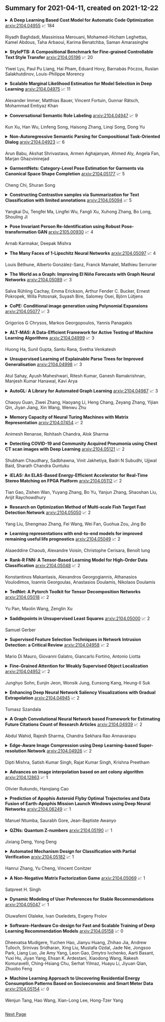 ## Summary for 2021-04-11, created on 2021-12-22


<details><summary><b>A Deep Learning Based Cost Model for Automatic Code Optimization</b>
<a href="https://arxiv.org/abs/2104.04955">arxiv:2104.04955</a>
&#x1F4C8; 184 <br>
<p>Riyadh Baghdadi, Massinissa Merouani, Mohamed-Hicham Leghettas, Kamel Abdous, Taha Arbaoui, Karima Benatchba, Saman Amarasinghe</p></summary>
<p>

**Abstract:** Enabling compilers to automatically optimize code has been a longstanding goal for the compiler community. Efficiently solving this problem requires using precise cost models. These models predict whether applying a sequence of code transformations reduces the execution time of the program. Building an analytical cost model to do so is hard in modern x86 architectures due to the complexity of the microarchitecture. In this paper, we present a novel deep learning based cost model for automatic code optimization. This model was integrated in a search method and implemented in the Tiramisu compiler to select the best code transformations. The input of the proposed model is a set of simple features representing the unoptimized code and a sequence of code transformations. The model predicts the speedup expected when the code transformations are applied. Unlike previous models, the proposed one works on full programs and does not rely on any heavy feature engineering. The proposed model has only 16% of mean absolute percentage error in predicting speedups on full programs. The proposed model enables Tiramisu to automatically find code transformations that match or are better than state-of-the-art compilers without requiring the same level of heavy feature engineering required by those compilers.

</p>
</details>

<details><summary><b>StylePTB: A Compositional Benchmark for Fine-grained Controllable Text Style Transfer</b>
<a href="https://arxiv.org/abs/2104.05196">arxiv:2104.05196</a>
&#x1F4C8; 20 <br>
<p>Yiwei Lyu, Paul Pu Liang, Hai Pham, Eduard Hovy, Barnabás Póczos, Ruslan Salakhutdinov, Louis-Philippe Morency</p></summary>
<p>

**Abstract:** Text style transfer aims to controllably generate text with targeted stylistic changes while maintaining core meaning from the source sentence constant. Many of the existing style transfer benchmarks primarily focus on individual high-level semantic changes (e.g. positive to negative), which enable controllability at a high level but do not offer fine-grained control involving sentence structure, emphasis, and content of the sentence. In this paper, we introduce a large-scale benchmark, StylePTB, with (1) paired sentences undergoing 21 fine-grained stylistic changes spanning atomic lexical, syntactic, semantic, and thematic transfers of text, as well as (2) compositions of multiple transfers which allow modeling of fine-grained stylistic changes as building blocks for more complex, high-level transfers. By benchmarking existing methods on StylePTB, we find that they struggle to model fine-grained changes and have an even more difficult time composing multiple styles. As a result, StylePTB brings novel challenges that we hope will encourage future research in controllable text style transfer, compositional models, and learning disentangled representations. Solving these challenges would present important steps towards controllable text generation.

</p>
</details>

<details><summary><b>Scalable Marginal Likelihood Estimation for Model Selection in Deep Learning</b>
<a href="https://arxiv.org/abs/2104.04975">arxiv:2104.04975</a>
&#x1F4C8; 11 <br>
<p>Alexander Immer, Matthias Bauer, Vincent Fortuin, Gunnar Rätsch, Mohammad Emtiyaz Khan</p></summary>
<p>

**Abstract:** Marginal-likelihood based model-selection, even though promising, is rarely used in deep learning due to estimation difficulties. Instead, most approaches rely on validation data, which may not be readily available. In this work, we present a scalable marginal-likelihood estimation method to select both hyperparameters and network architectures, based on the training data alone. Some hyperparameters can be estimated online during training, simplifying the procedure. Our marginal-likelihood estimate is based on Laplace's method and Gauss-Newton approximations to the Hessian, and it outperforms cross-validation and manual-tuning on standard regression and image classification datasets, especially in terms of calibration and out-of-distribution detection. Our work shows that marginal likelihoods can improve generalization and be useful when validation data is unavailable (e.g., in nonstationary settings).

</p>
</details>

<details><summary><b>Conversational Semantic Role Labeling</b>
<a href="https://arxiv.org/abs/2104.04947">arxiv:2104.04947</a>
&#x1F4C8; 9 <br>
<p>Kun Xu, Han Wu, Linfeng Song, Haisong Zhang, Linqi Song, Dong Yu</p></summary>
<p>

**Abstract:** Semantic role labeling (SRL) aims to extract the arguments for each predicate in an input sentence. Traditional SRL can fail to analyze dialogues because it only works on every single sentence, while ellipsis and anaphora frequently occur in dialogues. To address this problem, we propose the conversational SRL task, where an argument can be the dialogue participants, a phrase in the dialogue history or the current sentence. As the existing SRL datasets are in the sentence level, we manually annotate semantic roles for 3,000 chit-chat dialogues (27,198 sentences) to boost the research in this direction. Experiments show that while traditional SRL systems (even with the help of coreference resolution or rewriting) perform poorly for analyzing dialogues, modeling dialogue histories and participants greatly helps the performance, indicating that adapting SRL to conversations is very promising for universal dialogue understanding. Our initial study by applying CSRL to two mainstream conversational tasks, dialogue response generation and dialogue context rewriting, also confirms the usefulness of CSRL.

</p>
</details>

<details><summary><b>Non-Autoregressive Semantic Parsing for Compositional Task-Oriented Dialog</b>
<a href="https://arxiv.org/abs/2104.04923">arxiv:2104.04923</a>
&#x1F4C8; 6 <br>
<p>Arun Babu, Akshat Shrivastava, Armen Aghajanyan, Ahmed Aly, Angela Fan, Marjan Ghazvininejad</p></summary>
<p>

**Abstract:** Semantic parsing using sequence-to-sequence models allows parsing of deeper representations compared to traditional word tagging based models. In spite of these advantages, widespread adoption of these models for real-time conversational use cases has been stymied by higher compute requirements and thus higher latency. In this work, we propose a non-autoregressive approach to predict semantic parse trees with an efficient seq2seq model architecture. By combining non-autoregressive prediction with convolutional neural networks, we achieve significant latency gains and parameter size reduction compared to traditional RNN models. Our novel architecture achieves up to an 81% reduction in latency on TOP dataset and retains competitive performance to non-pretrained models on three different semantic parsing datasets. Our code is available at https://github.com/facebookresearch/pytext

</p>
</details>

<details><summary><b>GarmentNets: Category-Level Pose Estimation for Garments via Canonical Space Shape Completion</b>
<a href="https://arxiv.org/abs/2104.05177">arxiv:2104.05177</a>
&#x1F4C8; 5 <br>
<p>Cheng Chi, Shuran Song</p></summary>
<p>

**Abstract:** This paper tackles the task of category-level pose estimation for garments. With a near infinite degree of freedom, a garment's full configuration (i.e., poses) is often described by the per-vertex 3D locations of its entire 3D surface. However, garments are also commonly subject to extreme cases of self-occlusion, especially when folded or crumpled, making it challenging to perceive their full 3D surface. To address these challenges, we propose GarmentNets, where the key idea is to formulate the deformable object pose estimation problem as a shape completion task in the canonical space. This canonical space is defined across garments instances within a category, therefore, specifies the shared category-level pose. By mapping the observed partial surface to the canonical space and completing it in this space, the output representation describes the garment's full configuration using a complete 3D mesh with the per-vertex canonical coordinate label. To properly handle the thin 3D structure presented on garments, we proposed a novel 3D shape representation using the generalized winding number field. Experiments demonstrate that GarmentNets is able to generalize to unseen garment instances and achieve significantly better performance compared to alternative approaches.

</p>
</details>

<details><summary><b>Constructing Contrastive samples via Summarization for Text Classification with limited annotations</b>
<a href="https://arxiv.org/abs/2104.05094">arxiv:2104.05094</a>
&#x1F4C8; 5 <br>
<p>Yangkai Du, Tengfei Ma, Lingfei Wu, Fangli Xu, Xuhong Zhang, Bo Long, Shouling Ji</p></summary>
<p>

**Abstract:** Contrastive Learning has emerged as a powerful representation learning method and facilitates various downstream tasks especially when supervised data is limited. How to construct efficient contrastive samples through data augmentation is key to its success. Unlike vision tasks, the data augmentation method for contrastive learning has not been investigated sufficiently in language tasks. In this paper, we propose a novel approach to construct contrastive samples for language tasks using text summarization. We use these samples for supervised contrastive learning to gain better text representations which greatly benefit text classification tasks with limited annotations. To further improve the method, we mix up samples from different classes and add an extra regularization, named Mixsum, in addition to the cross-entropy-loss. Experiments on real-world text classification datasets (Amazon-5, Yelp-5, AG News, and IMDb) demonstrate the effectiveness of the proposed contrastive learning framework with summarization-based data augmentation and Mixsum regularization.

</p>
</details>

<details><summary><b>Pose Invariant Person Re-Identification using Robust Pose-transformation GAN</b>
<a href="https://arxiv.org/abs/2105.00930">arxiv:2105.00930</a>
&#x1F4C8; 4 <br>
<p>Arnab Karmakar, Deepak Mishra</p></summary>
<p>

**Abstract:** The objective of person re-identification (re-ID) is to retrieve a person's images from an image gallery, given a single instance of the person of interest. Despite several advancements, learning discriminative identity-sensitive and viewpoint invariant features for robust Person Re-identification is a major challenge owing to the large pose variation of humans. This paper proposes a re-ID pipeline that utilizes the image generation capability of Generative Adversarial Networks combined with pose clustering and feature fusion to achieve pose invariant feature learning. The objective is to model a given person under different viewpoints and large pose changes and extract the most discriminative features from all the appearances. The pose transformational GAN (pt-GAN) module is trained to generate a person's image in any given pose. In order to identify the most significant poses for discriminative feature extraction, a Pose Clustering module is proposed. The given instance of the person is modelled in varying poses and these features are effectively combined through the Feature Fusion Network. The final re-ID model consisting of these 3 sub-blocks, alleviates the pose dependence in person re-ID. Also, The proposed model is robust to occlusion, scale, rotation and illumination, providing a framework for viewpoint invariant feature learning. The proposed method outperforms the state-of-the-art GAN based models in 4 benchmark datasets. It also surpasses the state-of-the-art models that report higher re-ID accuracy in terms of improvement over baseline.

</p>
</details>

<details><summary><b>The Many Faces of 1-Lipschitz Neural Networks</b>
<a href="https://arxiv.org/abs/2104.05097">arxiv:2104.05097</a>
&#x1F4C8; 4 <br>
<p>Louis Béthune, Alberto González-Sanz, Franck Mamalet, Mathieu Serrurier</p></summary>
<p>

**Abstract:** Lipschitz constrained models have been used to solve specifics deep learning problems such as the estimation of Wasserstein distance for GAN, or the training of neural networks robust to adversarial attacks. Regardless the novel and effective algorithms to build such 1-Lipschitz networks, their usage remains marginal, and they are commonly considered as less expressive and less able to fit properly the data than their unconstrained counterpart.
  The goal of the paper is to demonstrate that, despite being empirically harder to train, 1-Lipschitz neural networks are theoretically better grounded than unconstrained ones when it comes to classification. To achieve that we recall some results about 1-Lipschitz function in the scope of deep learning and we extend and illustrate them to derive general properties for classification.
  First, we show that 1-Lipschitz neural network can fit arbitrarily difficult frontier making them as expressive as classical ones. When minimizing the log loss, we prove that the optimization problem under Lipschitz constraint is well posed and have a minimum, whereas regular neural networks can diverge even on remarkably simple situations. Then, we study the link between classification with 1-Lipschitz network and optimal transport thanks to regularized versions of Kantorovich-Rubinstein duality theory. Last, we derive preliminary bounds on their VC dimension.

</p>
</details>

<details><summary><b>The World as a Graph: Improving El Niño Forecasts with Graph Neural Networks</b>
<a href="https://arxiv.org/abs/2104.05089">arxiv:2104.05089</a>
&#x1F4C8; 3 <br>
<p>Salva Rühling Cachay, Emma Erickson, Arthur Fender C. Bucker, Ernest Pokropek, Willa Potosnak, Suyash Bire, Salomey Osei, Björn Lütjens</p></summary>
<p>

**Abstract:** Deep learning-based models have recently outperformed state-of-the-art seasonal forecasting models, such as for predicting El Niño-Southern Oscillation (ENSO). However, current deep learning models are based on convolutional neural networks which are difficult to interpret and can fail to model large-scale atmospheric patterns. In comparison, graph neural networks (GNNs) are capable of modeling large-scale spatial dependencies and are more interpretable due to the explicit modeling of information flow through edge connections. We propose the first application of graph neural networks to seasonal forecasting. We design a novel graph connectivity learning module that enables our GNN model to learn large-scale spatial interactions jointly with the actual ENSO forecasting task. Our model, \graphino, outperforms state-of-the-art deep learning-based models for forecasts up to six months ahead. Additionally, we show that our model is more interpretable as it learns sensible connectivity structures that correlate with the ENSO anomaly pattern.

</p>
</details>

<details><summary><b>CoPE: Conditional image generation using Polynomial Expansions</b>
<a href="https://arxiv.org/abs/2104.05077">arxiv:2104.05077</a>
&#x1F4C8; 3 <br>
<p>Grigorios G Chrysos, Markos Georgopoulos, Yannis Panagakis</p></summary>
<p>

**Abstract:** Generative modeling has evolved to a notable field of machine learning. Deep polynomial neural networks (PNNs) have demonstrated impressive results in unsupervised image generation, where the task is to map an input vector (i.e., noise) to a synthesized image. However, the success of PNNs has not been replicated in conditional generation tasks, such as super-resolution. Existing PNNs focus on single-variable polynomial expansions which do not fare well to two-variable inputs, i.e., the noise variable and the conditional variable. In this work, we introduce a general framework, called CoPE, that enables a polynomial expansion of two input variables and captures their auto- and cross-correlations. We exhibit how CoPE can be trivially augmented to accept an arbitrary number of input variables. CoPE is evaluated in five tasks (class-conditional generation, inverse problems, edges-to-image translation, image-to-image translation, attribute-guided generation) involving eight datasets. The thorough evaluation suggests that CoPE can be useful for tackling diverse conditional generation tasks. The source code of CoPE is available at \url{https://github.com/grigorisg9gr/polynomial_nets_for_conditional_generation}.

</p>
</details>

<details><summary><b>ALT-MAS: A Data-Efficient Framework for Active Testing of Machine Learning Algorithms</b>
<a href="https://arxiv.org/abs/2104.04999">arxiv:2104.04999</a>
&#x1F4C8; 3 <br>
<p>Huong Ha, Sunil Gupta, Santu Rana, Svetha Venkatesh</p></summary>
<p>

**Abstract:** Machine learning models are being used extensively in many important areas, but there is no guarantee a model will always perform well or as its developers intended. Understanding the correctness of a model is crucial to prevent potential failures that may have significant detrimental impact in critical application areas. In this paper, we propose a novel framework to efficiently test a machine learning model using only a small amount of labeled test data. The idea is to estimate the metrics of interest for a model-under-test using Bayesian neural network (BNN). We develop a novel data augmentation method helping to train the BNN to achieve high accuracy. We also devise a theoretic information based sampling strategy to sample data points so as to achieve accurate estimations for the metrics of interest. Finally, we conduct an extensive set of experiments to test various machine learning models for different types of metrics. Our experiments show that the metrics estimations by our method are significantly better than existing baselines.

</p>
</details>

<details><summary><b>Unsupervised Learning of Explainable Parse Trees for Improved Generalisation</b>
<a href="https://arxiv.org/abs/2104.04998">arxiv:2104.04998</a>
&#x1F4C8; 3 <br>
<p>Atul Sahay, Ayush Maheshwari, Ritesh Kumar, Ganesh Ramakrishnan, Manjesh Kumar Hanawal, Kavi Arya</p></summary>
<p>

**Abstract:** Recursive neural networks (RvNN) have been shown useful for learning sentence representations and helped achieve competitive performance on several natural language inference tasks. However, recent RvNN-based models fail to learn simple grammar and meaningful semantics in their intermediate tree representation. In this work, we propose an attention mechanism over Tree-LSTMs to learn more meaningful and explainable parse tree structures. We also demonstrate the superior performance of our proposed model on natural language inference, semantic relatedness, and sentiment analysis tasks and compare them with other state-of-the-art RvNN based methods. Further, we present a detailed qualitative and quantitative analysis of the learned parse trees and show that the discovered linguistic structures are more explainable, semantically meaningful, and grammatically correct than recent approaches. The source code of the paper is available at https://github.com/atul04/Explainable-Latent-Structures-Using-Attention.

</p>
</details>

<details><summary><b>AutoGL: A Library for Automated Graph Learning</b>
<a href="https://arxiv.org/abs/2104.04987">arxiv:2104.04987</a>
&#x1F4C8; 3 <br>
<p>Chaoyu Guan, Ziwei Zhang, Haoyang Li, Heng Chang, Zeyang Zhang, Yijian Qin, Jiyan Jiang, Xin Wang, Wenwu Zhu</p></summary>
<p>

**Abstract:** Recent years have witnessed an upsurge of research interests and applications of machine learning on graphs. Automated machine learning (AutoML) on graphs is on the horizon to automatically design the optimal machine learning algorithm for a given graph task. However, none of the existing libraries can fully support AutoML on graphs. To fill this gap, we present Automated Graph Learning (AutoGL), the first library for automated machine learning on graphs. AutoGL is open-source, easy to use, and flexible to be extended. Specifically, we propose an automated machine learning pipeline for graph data containing four modules: auto feature engineering, model training, hyper-parameter optimization, and auto ensemble. For each module, we provide numerous state-of-the-art methods and flexible base classes and APIs, which allow easy customization. We further provide experimental results to showcase the usage of our AutoGL library.

</p>
</details>

<details><summary><b>Memory Capacity of Neural Turing Machines with Matrix Representation</b>
<a href="https://arxiv.org/abs/2104.07454">arxiv:2104.07454</a>
&#x1F4C8; 2 <br>
<p>Animesh Renanse, Rohitash Chandra, Alok Sharma</p></summary>
<p>

**Abstract:** It is well known that recurrent neural networks (RNNs) faced limitations in learning long-term dependencies that have been addressed by memory structures in long short-term memory (LSTM) networks. Matrix neural networks feature matrix representation which inherently preserves the spatial structure of data and has the potential to provide better memory structures when compared to canonical neural networks that use vector representation. Neural Turing machines (NTMs) are novel RNNs that implement notion of programmable computers with neural network controllers to feature algorithms that have copying, sorting, and associative recall tasks. In this paper, we study the augmentation of memory capacity with a matrix representation of RNNs and NTMs (MatNTMs). We investigate if matrix representation has a better memory capacity than the vector representations in conventional neural networks. We use a probabilistic model of the memory capacity using Fisher information and investigate how the memory capacity for matrix representation networks are limited under various constraints, and in general, without any constraints. In the case of memory capacity without any constraints, we found that the upper bound on memory capacity to be $N^2$ for an $N\times N$ state matrix. The results from our experiments using synthetic algorithmic tasks show that MatNTMs have a better learning capacity when compared to its counterparts.

</p>
</details>

<details><summary><b>Detecting COVID-19 and Community Acquired Pneumonia using Chest CT scan images with Deep Learning</b>
<a href="https://arxiv.org/abs/2104.05121">arxiv:2104.05121</a>
&#x1F4C8; 2 <br>
<p>Shubham Chaudhary,  Sadbhawna, Vinit Jakhetiya, Badri N Subudhi, Ujjwal Baid, Sharath Chandra Guntuku</p></summary>
<p>

**Abstract:** We propose a two-stage Convolutional Neural Network (CNN) based classification framework for detecting COVID-19 and Community-Acquired Pneumonia (CAP) using the chest Computed Tomography (CT) scan images. In the first stage, an infection - COVID-19 or CAP, is detected using a pre-trained DenseNet architecture. Then, in the second stage, a fine-grained three-way classification is done using EfficientNet architecture. The proposed COVID+CAP-CNN framework achieved a slice-level classification accuracy of over 94% at identifying COVID-19 and CAP. Further, the proposed framework has the potential to be an initial screening tool for differential diagnosis of COVID-19 and CAP, achieving a validation accuracy of over 89.3% at the finer three-way COVID-19, CAP, and healthy classification. Within the IEEE ICASSP 2021 Signal Processing Grand Challenge (SPGC) on COVID-19 Diagnosis, our proposed two-stage classification framework achieved an overall accuracy of 90% and sensitivity of .857, .9, and .942 at distinguishing COVID-19, CAP, and normal individuals respectively, to rank first in the evaluation. Code and model weights are available at https://github.com/shubhamchaudhary2015/ct_covid19_cap_cnn

</p>
</details>

<details><summary><b>iELAS: An ELAS-Based Energy-Efficient Accelerator for Real-Time Stereo Matching on FPGA Platform</b>
<a href="https://arxiv.org/abs/2104.05112">arxiv:2104.05112</a>
&#x1F4C8; 2 <br>
<p>Tian Gao, Zishen Wan, Yuyang Zhang, Bo Yu, Yanjun Zhang, Shaoshan Liu, Arijit Raychowdhury</p></summary>
<p>

**Abstract:** Stereo matching is a critical task for robot navigation and autonomous vehicles, providing the depth estimation of surroundings. Among all stereo matching algorithms, Efficient Large-scale Stereo (ELAS) offers one of the best tradeoffs between efficiency and accuracy. However, due to the inherent iterative process and unpredictable memory access pattern, ELAS can only run at 1.5-3 fps on high-end CPUs and difficult to achieve real-time performance on low-power platforms. In this paper, we propose an energy-efficient architecture for real-time ELAS-based stereo matching on FPGA platform. Moreover, the original computational-intensive and irregular triangulation module is reformed in a regular manner with points interpolation, which is much more hardware-friendly. Optimizations, including memory management, parallelism, and pipelining, are further utilized to reduce memory footprint and improve throughput. Compared with Intel i7 CPU and the state-of-the-art CPU+FPGA implementation, our FPGA realization achieves up to 38.4x and 3.32x frame rate improvement, and up to 27.1x and 1.13x energy efficiency improvement, respectively.

</p>
</details>

<details><summary><b>Research on Optimization Method of Multi-scale Fish Target Fast Detection Network</b>
<a href="https://arxiv.org/abs/2104.05050">arxiv:2104.05050</a>
&#x1F4C8; 2 <br>
<p>Yang Liu, Shengmao Zhang, Fei Wang, Wei Fan, Guohua Zou, Jing Bo</p></summary>
<p>

**Abstract:** The fish target detection algorithm lacks a good quality data set, and the algorithm achieves real-time detection with lower power consumption on embedded devices, and it is difficult to balance the calculation speed and identification ability. To this end, this paper collected and annotated a data set named "Aquarium Fish" of 84 fishes containing 10042 images, and based on this data set, proposed a multi-scale input fast fish target detection network (BTP-yoloV3) and its optimization method. The experiment uses Depthwise convolution to redesign the backbone of the yoloV4 network, which reduces the amount of calculation by 94.1%, and the test accuracy is 92.34%. Then, the training model is enhanced with MixUp, CutMix, and mosaic to increase the test accuracy by 1.27%; Finally, use the mish, swish, and ELU activation functions to increase the test accuracy by 0.76%. As a result, the accuracy of testing the network with 2000 fish images reached 94.37%, and the computational complexity of the network BFLOPS was only 5.47. Comparing the YoloV3~4, MobileNetV2-yoloV3, and YoloV3-tiny networks of migration learning on this data set. The results show that BTP-Yolov3 has smaller model parameters, faster calculation speed, and lower energy consumption during operation while ensuring the calculation accuracy. It provides a certain reference value for the practical application of neural network.

</p>
</details>

<details><summary><b>Learning representations with end-to-end models for improved remaining useful life prognostics</b>
<a href="https://arxiv.org/abs/2104.05049">arxiv:2104.05049</a>
&#x1F4C8; 2 <br>
<p>Alaaeddine Chaoub, Alexandre Voisin, Christophe Cerisara, Benoît Iung</p></summary>
<p>

**Abstract:** The remaining Useful Life (RUL) of equipment is defined as the duration between the current time and its failure. An accurate and reliable prognostic of the remaining useful life provides decision-makers with valuable information to adopt an appropriate maintenance strategy to maximize equipment utilization and avoid costly breakdowns. In this work, we propose an end-to-end deep learning model based on multi-layer perceptron and long short-term memory layers (LSTM) to predict the RUL. After normalization of all data, inputs are fed directly to an MLP layers for feature learning, then to an LSTM layer to capture temporal dependencies, and finally to other MLP layers for RUL prognostic. The proposed architecture is tested on the NASA commercial modular aero-propulsion system simulation (C-MAPSS) dataset. Despite its simplicity with respect to other recently proposed models, the model developed outperforms them with a significant decrease in the competition score and in the root mean square error score between the predicted and the gold value of the RUL. In this paper, we will discuss how the proposed end-to-end model is able to achieve such good results and compare it to other deep learning and state-of-the-art methods.

</p>
</details>

<details><summary><b>Rank-R FNN: A Tensor-Based Learning Model for High-Order Data Classification</b>
<a href="https://arxiv.org/abs/2104.05048">arxiv:2104.05048</a>
&#x1F4C8; 2 <br>
<p>Konstantinos Makantasis, Alexandros Georgogiannis, Athanasios Voulodimos, Ioannis Georgoulas, Anastasios Doulamis, Nikolaos Doulamis</p></summary>
<p>

**Abstract:** An increasing number of emerging applications in data science and engineering are based on multidimensional and structurally rich data. The irregularities, however, of high-dimensional data often compromise the effectiveness of standard machine learning algorithms. We hereby propose the Rank-R Feedforward Neural Network (FNN), a tensor-based nonlinear learning model that imposes Canonical/Polyadic decomposition on its parameters, thereby offering two core advantages compared to typical machine learning methods. First, it handles inputs as multilinear arrays, bypassing the need for vectorization, and can thus fully exploit the structural information along every data dimension. Moreover, the number of the model's trainable parameters is substantially reduced, making it very efficient for small sample setting problems. We establish the universal approximation and learnability properties of Rank-R FNN, and we validate its performance on real-world hyperspectral datasets. Experimental evaluations show that Rank-R FNN is a computationally inexpensive alternative of ordinary FNN that achieves state-of-the-art performance on higher-order tensor data.

</p>
</details>

<details><summary><b>TedNet: A Pytorch Toolkit for Tensor Decomposition Networks</b>
<a href="https://arxiv.org/abs/2104.05018">arxiv:2104.05018</a>
&#x1F4C8; 2 <br>
<p>Yu Pan, Maolin Wang, Zenglin Xu</p></summary>
<p>

**Abstract:** Tensor Decomposition Networks (TDNs) prevail for their inherent compact architectures. To give more researchers a flexible way to exploit TDNs, we present a Pytorch toolkit named TedNet. TedNet implements 5 kinds of tensor decomposition(i.e., CANDECOMP/PARAFAC (CP), Block-Term Tucker (BTT), Tucker-2, Tensor Train (TT) and Tensor Ring (TR) on traditional deep neural layers, the convolutional layer and the fully-connected layer. By utilizing the basic layers, it is simple to construct a variety of TDNs. TedNet is available at https://github.com/tnbar/tednet.

</p>
</details>

<details><summary><b>Saddlepoints in Unsupervised Least Squares</b>
<a href="https://arxiv.org/abs/2104.05000">arxiv:2104.05000</a>
&#x1F4C8; 2 <br>
<p>Samuel Gerber</p></summary>
<p>

**Abstract:** This paper sheds light on the risk landscape of unsupervised least squares in the context of deep auto-encoding neural nets. We formally establish an equivalence between unsupervised least squares and principal manifolds. This link provides insight into the risk landscape of auto--encoding under the mean squared error, in particular all non-trivial critical points are saddlepoints. Finding saddlepoints is in itself difficult, overcomplete auto-encoding poses the additional challenge that the saddlepoints are degenerate. Within this context we discuss regularization of auto-encoders, in particular bottleneck, denoising and contraction auto-encoding and propose a new optimization strategy that can be framed as particular form of contractive regularization.

</p>
</details>

<details><summary><b>Supervised Feature Selection Techniques in Network Intrusion Detection: a Critical Review</b>
<a href="https://arxiv.org/abs/2104.04958">arxiv:2104.04958</a>
&#x1F4C8; 2 <br>
<p>Mario Di Mauro, Giovanni Galatro, Giancarlo Fortino, Antonio Liotta</p></summary>
<p>

**Abstract:** Machine Learning (ML) techniques are becoming an invaluable support for network intrusion detection, especially in revealing anomalous flows, which often hide cyber-threats. Typically, ML algorithms are exploited to classify/recognize data traffic on the basis of statistical features such as inter-arrival times, packets length distribution, mean number of flows, etc. Dealing with the vast diversity and number of features that typically characterize data traffic is a hard problem. This results in the following issues: i) the presence of so many features leads to lengthy training processes (particularly when features are highly correlated), while prediction accuracy does not proportionally improve; ii) some of the features may introduce bias during the classification process, particularly those that have scarce relation with the data traffic to be classified. To this end, by reducing the feature space and retaining only the most significant features, Feature Selection (FS) becomes a crucial pre-processing step in network management and, specifically, for the purposes of network intrusion detection. In this review paper, we complement other surveys in multiple ways: i) evaluating more recent datasets (updated w.r.t. obsolete KDD 99) by means of a designed-from-scratch Python-based procedure; ii) providing a synopsis of most credited FS approaches in the field of intrusion detection, including Multi-Objective Evolutionary techniques; iii) assessing various experimental analyses such as feature correlation, time complexity, and performance. Our comparisons offer useful guidelines to network/security managers who are considering the incorporation of ML concepts into network intrusion detection, where trade-offs between performance and resource consumption are crucial.

</p>
</details>

<details><summary><b>Fine-Grained Attention for Weakly Supervised Object Localization</b>
<a href="https://arxiv.org/abs/2104.04952">arxiv:2104.04952</a>
&#x1F4C8; 2 <br>
<p>Junghyo Sohn, Eunjin Jeon, Wonsik Jung, Eunsong Kang, Heung-Il Suk</p></summary>
<p>

**Abstract:** Although recent advances in deep learning accelerated an improvement in a weakly supervised object localization (WSOL) task, there are still challenges to identify the entire body of an object, rather than only discriminative parts. In this paper, we propose a novel residual fine-grained attention (RFGA) module that autonomously excites the less activated regions of an object by utilizing information distributed over channels and locations within feature maps in combination with a residual operation. To be specific, we devise a series of mechanisms of triple-view attention representation, attention expansion, and feature calibration. Unlike other attention-based WSOL methods that learn a coarse attention map, having the same values across elements in feature maps, our proposed RFGA learns fine-grained values in an attention map by assigning different attention values for each of the elements. We validated the superiority of our proposed RFGA module by comparing it with the recent methods in the literature over three datasets. Further, we analyzed the effect of each mechanism in our RFGA and visualized attention maps to get insights.

</p>
</details>

<details><summary><b>Enhancing Deep Neural Network Saliency Visualizations with Gradual Extrapolation</b>
<a href="https://arxiv.org/abs/2104.04945">arxiv:2104.04945</a>
&#x1F4C8; 2 <br>
<p>Tomasz Szandala</p></summary>
<p>

**Abstract:** In this paper, an enhancement technique for the class activation mapping methods such as gradient-weighted class activation maps or excitation backpropagation is proposed to present the visual explanations of decisions from convolutional neural network-based models. The proposed idea, called Gradual Extrapolation, can supplement any method that generates a heatmap picture by sharpening the output. Instead of producing a coarse localization map that highlights the important predictive regions in the image, the proposed method outputs the specific shape that most contributes to the model output. Thus, the proposed method improves the accuracy of saliency maps. The effect has been achieved by the gradual propagation of the crude map obtained in the deep layer through all preceding layers with respect to their activations. In validation tests conducted on a selected set of images, the faithfulness, interpretability, and applicability of the method are evaluated. The proposed technique significantly improves the localization detection of the neural networks attention at low additional computational costs. Furthermore, the proposed method is applicable to a variety deep neural network models. The code for the method can be found at https://github.com/szandala/gradual-extrapolation

</p>
</details>

<details><summary><b>A Graph Convolutional Neural Network based Framework for Estimating Future Citations Count of Research Articles</b>
<a href="https://arxiv.org/abs/2104.04939">arxiv:2104.04939</a>
&#x1F4C8; 2 <br>
<p>Abdul Wahid, Rajesh Sharma, Chandra Sekhara Rao Annavarapu</p></summary>
<p>

**Abstract:** Scientific publications play a vital role in the career of a researcher. However, some articles become more popular than others among the research community and subsequently drive future research directions. One of the indicative signs of popular articles is the number of citations an article receives. The citation count, which is also the basis with various other metrics, such as the journal impact factor score, the $h$-index, is an essential measure for assessing a scientific paper's quality. In this work, we proposed a Graph Convolutional Network (GCN) based framework for estimating future research publication citations for both the short-term (1-year) and long-term (for 5-years and 10-years) duration. We have tested our proposed approach over the AMiner dataset, specifically on research articles from the computer science domain, consisting of more than 0.8 million articles.

</p>
</details>

<details><summary><b>Edge-Aware Image Compression using Deep Learning-based Super-resolution Network</b>
<a href="https://arxiv.org/abs/2104.04926">arxiv:2104.04926</a>
&#x1F4C8; 2 <br>
<p>Dipti Mishra, Satish Kumar Singh, Rajat Kumar Singh, Krishna Preetham</p></summary>
<p>

**Abstract:** We propose a learning-based compression scheme that envelopes a standard codec between pre and post-processing deep CNNs. Specifically, we demonstrate improvements over prior approaches utilizing a compression-decompression network by introducing: (a) an edge-aware loss function to prevent blurring that is commonly occurred in prior works & (b) a super-resolution convolutional neural network (CNN) for post-processing along with a corresponding pre-processing network for improved rate-distortion performance in the low rate regime. The algorithm is assessed on a variety of datasets varying from low to high resolution namely Set 5, Set 7, Classic 5, Set 14, Live 1, Kodak, General 100, CLIC 2019. When compared to JPEG, JPEG2000, BPG, and recent CNN approach, the proposed algorithm contributes significant improvement in PSNR with an approximate gain of 20.75%, 8.47%, 3.22%, 3.23% and 24.59%, 14.46%, 10.14%, 8.57% at low and high bit-rates respectively. Similarly, this improvement in MS-SSIM is approximately 71.43%, 50%, 36.36%, 23.08%, 64.70% and 64.47%, 61.29%, 47.06%, 51.52%, 16.28% at low and high bit-rates respectively. With CLIC 2019 dataset, PSNR is found to be superior with approximately 16.67%, 10.53%, 6.78%, and 24.62%, 17.39%, 14.08% at low and high bit-rates respectively, over JPEG2000, BPG, and recent CNN approach. Similarly, the MS-SSIM is found to be superior with approximately 72%, 45.45%, 39.13%, 18.52%, and 71.43%, 50%, 41.18%, 17.07% at low and high bit-rates respectively, compared to the same approaches. A similar type of improvement is achieved with other datasets also.

</p>
</details>

<details><summary><b>Advances on image interpolation based on ant colony algorithm</b>
<a href="https://arxiv.org/abs/2104.12863">arxiv:2104.12863</a>
&#x1F4C8; 1 <br>
<p>Olivier Rukundo, Hanqiang Cao</p></summary>
<p>

**Abstract:** This paper presents an advance on image interpolation based on ant colony algorithm (AACA) for high-resolution image scaling. The difference between the proposed algorithm and the previously proposed optimization of bilinear interpolation based on ant colony algorithm (OBACA) is that AACA uses global weighting, whereas OBACA uses a local weighting scheme. The strength of the proposed global weighting of the AACA algorithm depends on employing solely the pheromone matrix information present on any group of four adjacent pixels to decide which case deserves a maximum global weight value or not. Experimental results are further provided to show the higher performance of the proposed AACA algorithm with reference to the algorithms mentioned in this paper.

</p>
</details>

<details><summary><b>Prediction of Apophis Asteroid Flyby Optimal Trajectories and Data Fusion of Earth-Apophis Mission Launch Windows using Deep Neural Networks</b>
<a href="https://arxiv.org/abs/2104.06249">arxiv:2104.06249</a>
&#x1F4C8; 1 <br>
<p>Manuel Ntumba, Saurabh Gore, Jean-Baptiste Awanyo</p></summary>
<p>

**Abstract:** In recent years, understanding asteroids has shifted from light worlds to geological worlds by exploring modern spacecraft and advanced radar and telescopic surveys. However, flyby in 2029 will be an opportunity to conduct an internal geophysical study and test the current hypothesis on the effects of tidal forces on asteroids. The Earth-Apophis mission is driven by additional factors and scientific goals beyond the unique opportunity for natural experimentation. However, the internal geophysical structures remain largely unknown. Understanding the strength and internal integrity of asteroids is not just a matter of scientific curiosity. It is a practical imperative to advance knowledge for planetary defense against the possibility of an asteroid impact. This paper presents a conceptual robotics system required for efficiency at every stage from entry to post-landing and for asteroid monitoring. In short, asteroid surveillance missions are futuristic frontiers, with the potential for technological growth that could revolutionize space exploration. Advanced space technologies and robotic systems are needed to minimize risk and prepare these technologies for future missions. A neural network model is implemented to track and predict asteroids' orbits. Advanced algorithms are also needed to numerically predict orbital events to minimize error

</p>
</details>

<details><summary><b>QZNs: Quantum Z-numbers</b>
<a href="https://arxiv.org/abs/2104.05190">arxiv:2104.05190</a>
&#x1F4C8; 1 <br>
<p>Jixiang Deng, Yong Deng</p></summary>
<p>

**Abstract:** Because of the efficiency of modeling fuzziness and vagueness, Z-number plays an important role in real practice. However, Z-numbers, defined in the real number field, lack the ability to process the quantum information in quantum environment. It is reasonable to generalize Z-number into its quantum counterpart. In this paper, we propose quantum Z-numbers (QZNs), which are the quantum generalization of Z-numbers. In addition, seven basic quantum fuzzy operations of QZNs and their corresponding quantum circuits are presented and illustrated by numerical examples. Moreover, based on QZNs, a novel quantum multi-attributes decision making (MADM) algorithm is proposed and applied in medical diagnosis. The results show that, with the help of quantum computation, the proposed algorithm can make diagnoses correctly and efficiently.

</p>
</details>

<details><summary><b>Automated Mechanism Design for Classification with Partial Verification</b>
<a href="https://arxiv.org/abs/2104.05182">arxiv:2104.05182</a>
&#x1F4C8; 1 <br>
<p>Hanrui Zhang, Yu Cheng, Vincent Conitzer</p></summary>
<p>

**Abstract:** We study the problem of automated mechanism design with partial verification, where each type can (mis)report only a restricted set of types (rather than any other type), induced by the principal's limited verification power. We prove hardness results when the revelation principle does not necessarily hold, as well as when types have even minimally different preferences. In light of these hardness results, we focus on truthful mechanisms in the setting where all types share the same preference over outcomes, which is motivated by applications in, e.g., strategic classification. We present a number of algorithmic and structural results, including an efficient algorithm for finding optimal deterministic truthful mechanisms, which also implies a faster algorithm for finding optimal randomized truthful mechanisms via a characterization based on convexity. We then consider a more general setting, where the principal's cost is a function of the combination of outcomes assigned to each type. In particular, we focus on the case where the cost function is submodular, and give generalizations of essentially all our results in the classical setting where the cost function is additive. Our results provide a relatively complete picture for automated mechanism design with partial verification.

</p>
</details>

<details><summary><b>A Non-Negative Matrix Factorization Game</b>
<a href="https://arxiv.org/abs/2104.05069">arxiv:2104.05069</a>
&#x1F4C8; 1 <br>
<p>Satpreet H. Singh</p></summary>
<p>

**Abstract:** We present a novel game-theoretic formulation of Non-Negative Matrix Factorization (NNMF), a popular data-analysis method with many scientific and engineering applications. The game-theoretic formulation is shown to have favorable scaling and parallelization properties, while retaining reconstruction and convergence performance comparable to the traditional Multiplicative Updates algorithm.

</p>
</details>

<details><summary><b>Dynamic Modeling of User Preferences for Stable Recommendations</b>
<a href="https://arxiv.org/abs/2104.05047">arxiv:2104.05047</a>
&#x1F4C8; 1 <br>
<p>Oluwafemi Olaleke, Ivan Oseledets, Evgeny Frolov</p></summary>
<p>

**Abstract:** In domains where users tend to develop long-term preferences that do not change too frequently, the stability of recommendations is an important factor of the perceived quality of a recommender system. In such cases, unstable recommendations may lead to poor personalization experience and distrust, driving users away from a recommendation service. We propose an incremental learning scheme that mitigates such problems through the dynamic modeling approach. It incorporates a generalized matrix form of a partial differential equation integrator that yields a dynamic low-rank approximation of time-dependent matrices representing user preferences. The scheme allows extending the famous PureSVD approach to time-aware settings and significantly improves its stability without sacrificing the accuracy in standard top-$n$ recommendations tasks.

</p>
</details>

<details><summary><b>Software-Hardware Co-design for Fast and Scalable Training of Deep Learning Recommendation Models</b>
<a href="https://arxiv.org/abs/2104.05158">arxiv:2104.05158</a>
&#x1F4C8; 0 <br>
<p>Dheevatsa Mudigere, Yuchen Hao, Jianyu Huang, Zhihao Jia, Andrew Tulloch, Srinivas Sridharan, Xing Liu, Mustafa Ozdal, Jade Nie, Jongsoo Park, Liang Luo, Jie Amy Yang, Leon Gao, Dmytro Ivchenko, Aarti Basant, Yuxi Hu, Jiyan Yang, Ehsan K. Ardestani, Xiaodong Wang, Rakesh Komuravelli, Ching-Hsiang Chu, Serhat Yilmaz, Huayu Li, Jiyuan Qian, Zhuobo Feng</p></summary>
<p>

**Abstract:** Deep learning recommendation models (DLRMs) are used across many business-critical services at Facebook and are the single largest AI application in terms of infrastructure demand in its data-centers. In this paper we discuss the SW/HW co-designed solution for high-performance distributed training of large-scale DLRMs. We introduce a high-performance scalable software stack based on PyTorch and pair it with the new evolution of Zion platform, namely ZionEX. We demonstrate the capability to train very large DLRMs with up to 12 Trillion parameters and show that we can attain 40X speedup in terms of time to solution over previous systems. We achieve this by (i) designing the ZionEX platform with dedicated scale-out network, provisioned with high bandwidth, optimal topology and efficient transport (ii) implementing an optimized PyTorch-based training stack supporting both model and data parallelism (iii) developing sharding algorithms capable of hierarchical partitioning of the embedding tables along row, column dimensions and load balancing them across multiple workers; (iv) adding high-performance core operators while retaining flexibility to support optimizers with fully deterministic updates (v) leveraging reduced precision communications, multi-level memory hierarchy (HBM+DDR+SSD) and pipelining. Furthermore, we develop and briefly comment on distributed data ingestion and other supporting services that are required for the robust and efficient end-to-end training in production environments.

</p>
</details>

<details><summary><b>Machine Learning Approach to Uncovering Residential Energy Consumption Patterns Based on Socioeconomic and Smart Meter Data</b>
<a href="https://arxiv.org/abs/2104.05154">arxiv:2104.05154</a>
&#x1F4C8; 0 <br>
<p>Wenjun Tang, Hao Wang, Xian-Long Lee, Hong-Tzer Yang</p></summary>
<p>

**Abstract:** The smart meter data analysis contributes to better planning and operations for the power system. This study aims to identify the drivers of residential energy consumption patterns from the socioeconomic perspective based on the consumption and demographic data using machine learning. We model consumption patterns by representative loads and reveal the relationship between load patterns and socioeconomic characteristics. Specifically, we analyze the real-world smart meter data and extract load patterns by clustering in a robust way. We further identify the influencing socioeconomic attributes on load patterns to improve our method's interpretability. The relationship between consumers' load patterns and selected socioeconomic features is characterized via machine learning models. The findings are as follows. (1) Twelve load clusters, consisting of six for weekdays and six for weekends, exhibit a diverse pattern of lifestyle and a difference between weekdays and weekends. (2) Among various socioeconomic features, age and education level are suggested to influence the load patterns. (3) Our proposed analytical model using feature selection and machine learning is proved to be more effective than XGBoost and conventional neural network model in mapping the relationship between load patterns and socioeconomic features.

</p>
</details>


[Next Page](2021/2021-04/2021-04-10.md)
